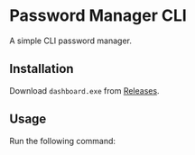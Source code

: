 # Password Manager CLI
A simple CLI password manager.

## Installation
Download `dashboard.exe` from [Releases](https://github.com/DarrylMathias/Password-Manager-CLI/releases).

## Usage
Run the following command:
